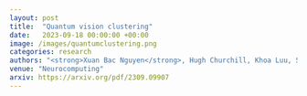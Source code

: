 ```yaml
---
layout: post
title:  "Quantum vision clustering"
date:   2023-09-18 00:00:00 +00:00
image: /images/quantumclustering.png
categories: research
authors: "<strong>Xuan Bac Nguyen</strong>, Hugh Churchill, Khoa Luu, Samee U Khan"
venue: "Neurocomputing"
arxiv: https://arxiv.org/pdf/2309.09907
---
```


